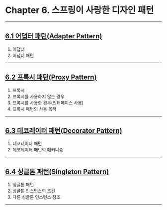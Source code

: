 
# Chapter 6. 스프링이 사랑한 디자인 패턴

---

## <a href="6.1 어댑터 패턴(Adapter Pattern).md" target="_blank">6.1 어댑터 패턴(Adapter Pattern)</a>
1) 어댑터
2) 어댑터 패턴

---

## <a href="6.2 프록시 패턴(Proxy Pattern).md" target="_blank">6.2 프록시 패턴(Proxy Pattern)</a>
1) 프록시
2) 프록시를 사용하지 않는 경우
3) 프록시를 사용한 경우(인터페이스 사용)
4) 프록시 패턴의 사용 목적

---

## <a href="6.3 데코레이터 패턴(Decorator Pattern).md" target="_blank">6.3 데코레이터 패턴(Decorator Pattern)</a>
1) 데코레이터 패턴
2) 데코레이터 패턴의 매커니즘

---

## <a href="6.4 싱글톤 패턴(Singleton Pattern).md" target="_blank">6.4 싱글톤 패턴(Singleton Pattern)</a>
1) 싱글톤 패턴
2) 싱글톤 인스턴스의 조건
3) 다른 싱글톤 인스턴스 참조

---